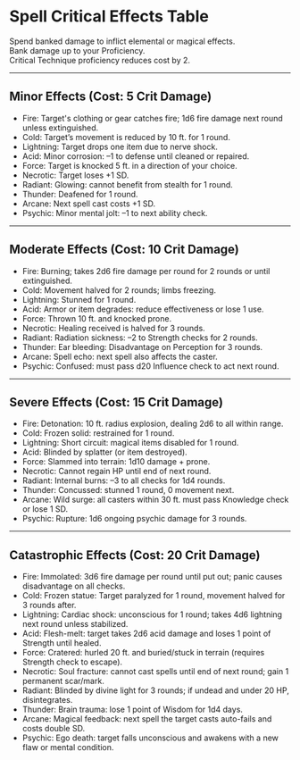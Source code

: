 # Spell Critical Effects Table

Spend banked damage to inflict elemental or magical effects.  
Bank damage up to your Proficiency.  
Critical Technique proficiency reduces cost by 2.

---

## Minor Effects (Cost: 5 Crit Damage)
- Fire: Target's clothing or gear catches fire; 1d6 fire damage next round unless extinguished.
- Cold: Target’s movement is reduced by 10 ft. for 1 round.
- Lightning: Target drops one item due to nerve shock.
- Acid: Minor corrosion: –1 to defense until cleaned or repaired.
- Force: Target is knocked 5 ft. in a direction of your choice.
- Necrotic: Target loses +1 SD.
- Radiant: Glowing: cannot benefit from stealth for 1 round.
- Thunder: Deafened for 1 round.
- Arcane: Next spell cast costs +1 SD.
- Psychic: Minor mental jolt: –1 to next ability check.

---

## Moderate Effects (Cost: 10 Crit Damage)
- Fire: Burning; takes 2d6 fire damage per round for 2 rounds or until extinguished.
- Cold: Movement halved for 2 rounds; limbs freezing.
- Lightning: Stunned for 1 round.
- Acid: Armor or item degrades: reduce effectiveness or lose 1 use.
- Force: Thrown 10 ft. and knocked prone.
- Necrotic: Healing received is halved for 3 rounds.
- Radiant: Radiation sickness: –2 to Strength checks for 2 rounds.
- Thunder: Ear bleeding: Disadvantage on Perception for 3 rounds.
- Arcane: Spell echo: next spell also affects the caster.
- Psychic: Confused: must pass d20 Influence check to act next round.

---

## Severe Effects (Cost: 15 Crit Damage)
- Fire: Detonation: 10 ft. radius explosion, dealing 2d6 to all within range.
- Cold: Frozen solid: restrained for 1 round.
- Lightning: Short circuit: magical items disabled for 1 round.
- Acid: Blinded by splatter (or item destroyed).
- Force: Slammed into terrain: 1d10 damage + prone.
- Necrotic: Cannot regain HP until end of next round.
- Radiant: Internal burns: –3 to all checks for 1d4 rounds.
- Thunder: Concussed: stunned 1 round, 0 movement next.
- Arcane: Wild surge: all casters within 30 ft. must pass Knowledge check or lose 1 SD.
- Psychic: Rupture: 1d6 ongoing psychic damage for 3 rounds.

---

## Catastrophic Effects (Cost: 20 Crit Damage)
- Fire: Immolated: 3d6 fire damage per round until put out; panic causes disadvantage on all checks.
- Cold: Frozen statue: Target paralyzed for 1 round, movement halved for 3 rounds after.
- Lightning: Cardiac shock: unconscious for 1 round; takes 4d6 lightning next round unless stabilized.
- Acid: Flesh-melt: target takes 2d6 acid damage and loses 1 point of Strength until healed.
- Force: Cratered: hurled 20 ft. and buried/stuck in terrain (requires Strength check to escape).
- Necrotic: Soul fracture: cannot cast spells until end of next round; gain 1 permanent scar/mark.
- Radiant: Blinded by divine light for 3 rounds; if undead and under 20 HP, disintegrates.
- Thunder: Brain trauma: lose 1 point of Wisdom for 1d4 days.
- Arcane: Magical feedback: next spell the target casts auto-fails and costs double SD.
- Psychic: Ego death: target falls unconscious and awakens with a new flaw or mental condition.

